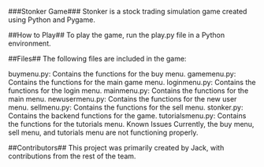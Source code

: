 ###Stonker Game###
Stonker is a stock trading simulation game created using Python and Pygame.

##How to Play##
To play the game, run the play.py file in a Python environment.

##Files##
The following files are included in the game:

buymenu.py: Contains the functions for the buy menu.
gamemenu.py: Contains the functions for the main game menu.
loginmenu.py: Contains the functions for the login menu.
mainmenu.py: Contains the functions for the main menu.
newusermenu.py: Contains the functions for the new user menu.
sellmenu.py: Contains the functions for the sell menu.
stonker.py: Contains the backend functions for the game.
tutorialsmenu.py: Contains the functions for the tutorials menu.
Known Issues
Currently, the buy menu, sell menu, and tutorials menu are not functioning properly.

##Contributors##
This project was primarily created by Jack, with contributions from the rest of the team.
